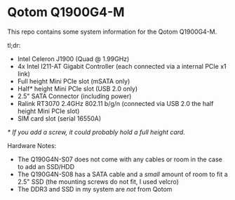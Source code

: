# Qotom Q1900G4-M

This repo contains some system information for the Qotom Q1900G4-M.

tl;dr:

- Intel Celeron J1900 (Quad @ 1.99GHz)
- 4x Intel I211-AT Gigabit Controller (each connected via a internal PCIe x1 link)
- Full height Mini PCIe slot (mSATA only)
- Half* height Mini PCIe slot (USB 2.0 only)
- 2.5" SATA Connector (including power)
- Ralink RT3070 2.4GHz 802.11 b/g/n (connected via USB 2.0 the half height Mini PCIe slot)
- SIM card slot (serial 16550A)

_* If you add a screw, it could probably hold a full height card._

Hardware Notes: 

- The Q190G4N-S07 does not come with any cables or room in the case to add an SSD/HDD
- The Q190G4N-S08 has a SATA cable and a _small_ amount of room to fit a 2.5" SSD (the mounting screws do not fit, I used velcro)
- The DDR3 and SSD in my system are _not_ from Qotom
